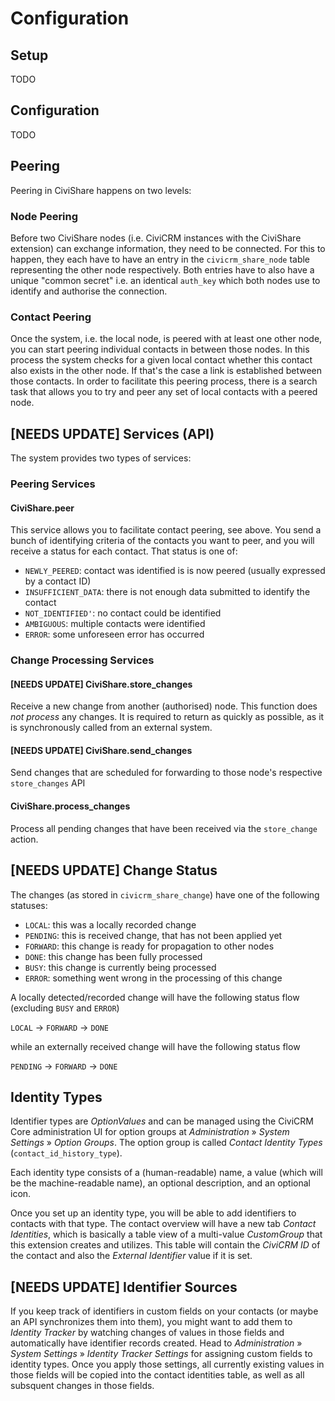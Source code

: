 # Configuration


## Setup

TODO


## Configuration

TODO


## Peering

Peering in CiviShare happens on two levels:

### Node Peering

Before two CiviShare nodes (i.e. CiviCRM instances with the CiviShare extension) can exchange information, they need to be connected.
For this to happen, they each have to have an entry in the ``civicrm_share_node`` table representing the other node respectively.
Both entries have to also have a unique "common secret" i.e. an identical ``auth_key`` which both nodes use to identify and authorise the connection.

### Contact Peering

Once the system, i.e. the local node, is peered with at least one other node, you can start peering individual contacts in between those nodes. In this process the system checks for a given local contact whether this contact also exists in the other node.
If that's the case a link is established between those contacts.
In order to facilitate this peering process, there is a search task that allows you to try and peer any set of local contacts with a peered node.


##  [NEEDS UPDATE] Services (API)

The system provides two types of services:

### Peering Services

#### CiviShare.peer
This service allows you to facilitate contact peering, see above. You send a bunch of identifying criteria of the contacts you want to peer, and you will receive a status for each contact.
That status is one of:
- ``NEWLY_PEERED``: contact was identified is is now peered (usually expressed by a contact ID)
- ``INSUFFICIENT_DATA``: there is not enough data submitted to identify the contact
- ``NOT_IDENTIFIED'``: no contact could be identified
- ``AMBIGUOUS``: multiple contacts were identified
- ``ERROR``: some unforeseen error has occurred


### Change Processing Services

#### [NEEDS UPDATE] CiviShare.store_changes

Receive a new change from another (authorised) node. This function does *not process* any changes.
It is required to return as quickly as possible, as it is synchronously called from an external system.

#### [NEEDS UPDATE] CiviShare.send_changes

Send changes that are scheduled for forwarding to those node's respective ``store_changes`` API

#### CiviShare.process_changes

Process all pending changes that have been received via the ``store_change`` action.


##  [NEEDS UPDATE] Change Status

The changes (as stored in ``civicrm_share_change``) have one of the following statuses:
- ``LOCAL``: this was a locally recorded change
- ``PENDING``: this is received change, that has not been applied yet
- ``FORWARD``: this change is ready for propagation to other nodes
- ``DONE``: this change has been fully processed
- ``BUSY``: this change is currently being processed
- ``ERROR``: something went wrong in the processing of this change

A locally detected/recorded change will have the following status flow (excluding ``BUSY`` and ``ERROR``)

``LOCAL`` -> ``FORWARD`` -> ``DONE``

while an externally received change will have the following status flow

``PENDING`` -> ``FORWARD`` -> ``DONE``



## Identity Types

Identifier types are *OptionValues* and can be managed using the CiviCRM Core
administration UI for option groups at *Administration* » *System Settings* »
*Option Groups*. The option group is called *Contact Identity Types*
(`contact_id_history_type`).

Each identity type consists of a (human-readable) name, a value (which will be
the machine-readable name), an optional description, and an optional icon.

Once you set up an identity type, you will be able to add identifiers to
contacts with that type. The contact overview will have a new tab *Contact
Identities*, which is basically a table view of a multi-value *CustomGroup* that
this extension creates and utilizes. This table will contain the *CiviCRM ID* of
the contact and also the *External Identifier* value if it is set.

## [NEEDS UPDATE] Identifier Sources

If you keep track of identifiers in custom fields on your contacts (or maybe an
API synchronizes them into them), you might want to add them to *Identity
Tracker* by watching changes of values in those fields and automatically have
identifier records created. Head to *Administration* » *System Settings* »
*Identity Tracker Settings* for assigning custom fields to identity types. Once
you apply those settings, all currently existing values in those fields will be
copied into the contact identities table, as well as all subsquent changes in
those fields.
